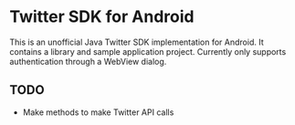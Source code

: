 # Twitter SDK for Android

This is an unofficial Java Twitter SDK implementation for Android. It contains a library and sample application project. Currently only supports authentication through a WebView dialog.

## TODO

* Make methods to make Twitter API calls